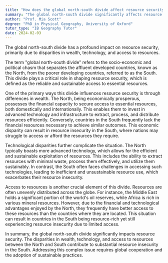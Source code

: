 ```yaml
---
title: "How does the global north-south divide affect resource security?"
summary: "The global north-south divide significantly affects resource security through disparities in wealth, technology, and access to resources."
author: "Prof. Mia Scott"
degree: "PhD in Physical Geography, University of Oxford"
tutor_type: "IB Geography Tutor"
date: 2024-02-03
---
```


The global north-south divide has a profound impact on resource security, primarily due to disparities in wealth, technology, and access to resources.

The term "global north-south divide" refers to the socio-economic and political chasm that separates the affluent developed countries, known as the North, from the poorer developing countries, referred to as the South. This divide plays a critical role in shaping resource security, which is defined as the reliable and sustainable access to essential resources.

One of the primary ways this divide influences resource security is through differences in wealth. The North, being economically prosperous, possesses the financial capacity to secure access to essential resources, both domestically and internationally. This enables them to invest in advanced technology and infrastructure to extract, process, and distribute resources efficiently. Conversely, countries in the South frequently lack the financial resources necessary to achieve similar outcomes. This economic disparity can result in resource insecurity in the South, where nations may struggle to access or afford the resources they require.

Technological disparities further complicate the situation. The North typically boasts more advanced technology, which allows for the efficient and sustainable exploitation of resources. This includes the ability to extract resources with minimal waste, process them effectively, and utilize them sustainably. In contrast, the South often faces challenges in accessing such technologies, leading to inefficient and unsustainable resource use, which exacerbates their resource insecurity.

Access to resources is another crucial element of this divide. Resources are often unevenly distributed across the globe. For instance, the Middle East holds a significant portion of the world's oil reserves, while Africa is rich in various mineral resources. However, due to the financial and technological advantages enjoyed by the North, they frequently have better access to these resources than the countries where they are located. This situation can result in countries in the South being resource-rich yet still experiencing resource insecurity due to limited access.

In summary, the global north-south divide significantly impacts resource security. The disparities in wealth, technology, and access to resources between the North and South contribute to substantial resource insecurity in the South. Addressing this complex issue requires global cooperation and the adoption of sustainable practices.
    
